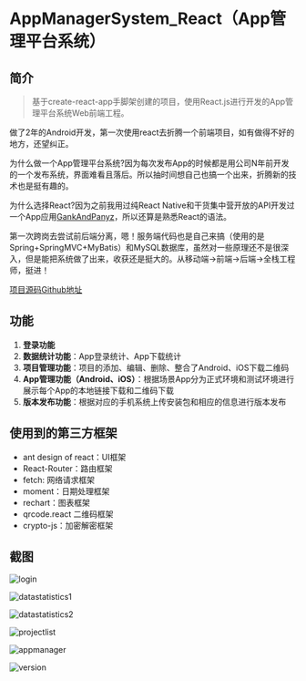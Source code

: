# AppManagerSystem_React（App管理平台系统）
## 简介
> 基于create-react-app手脚架创建的项目，使用React.js进行开发的App管理平台系统Web前端工程。

做了2年的Android开发，第一次使用react去折腾一个前端项目，如有做得不好的地方，还望纠正。

为什么做一个App管理平台系统?因为每次发布App的时候都是用公司N年前开发的一个发布系统，界面难看且落后。所以抽时间想自己也搞一个出来，折腾新的技术也是挺有趣的。

为什么选择React?因为之前我用过纯React Native和干货集中营开放的API开发过一个App应用[GankAndPanyz](https://github.com/panyz/GankAndPanyz)，所以还算是熟悉React的语法。

第一次跨岗去尝试前后端分离，嗯！服务端代码也是自己来搞（使用的是Spring+SpringMVC+MyBatis）和MySQL数据库，虽然对一些原理还不是很深入，但是能把系统做了出来，收获还是挺大的。从移动端->前端->后端->全栈工程师，挺进！

[项目源码Github地址](https://github.com/panyz/AppManagerSystem_React)

## 功能
1. **登录功能**
2. **数据统计功能**：App登录统计、App下载统计
3. **项目管理功能**：项目的添加、编辑、删除、整合了Android、iOS下载二维码
4. **App管理功能（Android、iOS）**：根据场景App分为正式环境和测试环境进行展示每个App的本地链接下载和二维码下载
5. **版本发布功能**：根据对应的手机系统上传安装包和相应的信息进行版本发布

## 使用到的第三方框架
- ant design of react：UI框架
- React-Router：路由框架
- fetch: 网络请求框架
- moment：日期处理框架
- rechart：图表框架
- qrcode.react 二维码框架
- crypto-js：加密解密框架

## 截图
![login](https://upload-images.jianshu.io/upload_images/2355123-de190f26d93b8217.png?imageMogr2/auto-orient/strip%7CimageView2/2/w/1240)

![datastatistics1](https://upload-images.jianshu.io/upload_images/2355123-aff1a91cb3da2dfe.jpg?imageMogr2/auto-orient/strip%7CimageView2/2/w/1240)

![datastatistics2](https://upload-images.jianshu.io/upload_images/2355123-a78ec17af295b6e6.jpg?imageMogr2/auto-orient/strip%7CimageView2/2/w/1240)

![projectlist](https://upload-images.jianshu.io/upload_images/2355123-3f67216176c47a8c.jpg?imageMogr2/auto-orient/strip%7CimageView2/2/w/1240)

![appmanager](https://upload-images.jianshu.io/upload_images/2355123-cf3ea9351db97b45.jpg?imageMogr2/auto-orient/strip%7CimageView2/2/w/1240)

![version](https://upload-images.jianshu.io/upload_images/2355123-54d434aa04cc5cfe.png?imageMogr2/auto-orient/strip%7CimageView2/2/w/1240)